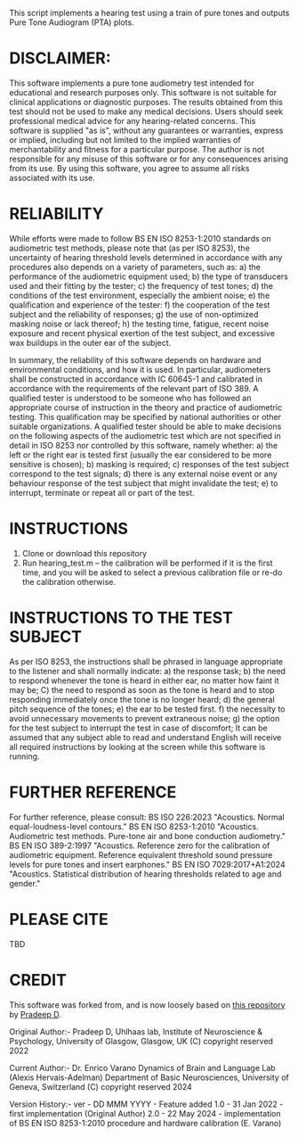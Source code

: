 This script implements a hearing test using a train of pure tones and
outputs Pure Tone Audiogram (PTA) plots.

# DISCLAIMER:
This software implements a pure tone audiometry test intended for
educational and research purposes only. This software is not suitable for
clinical applications or diagnostic purposes. The results obtained from
this test should not be used to make any medical decisions. Users should
seek professional medical advice for any hearing-related concerns.
This software is supplied "as is", without any guarantees or warranties,
express or implied, including but not limited to the implied warranties
of merchantability and fitness for a particular purpose. The author is
not responsible for any misuse of this software or for any consequences
arising from its use. By using this software, you agree to assume all
risks associated with its use.

# RELIABILITY
While efforts were made to follow BS EN ISO 8253-1:2010 standards on
audiometric test methods, please note that (as per ISO 8253), the
uncertainty of hearing threshold levels determined in accordance with any
procedures also depends on a variety of parameters, such as:
a) the performance of the audiometric equipment used;
b) the type of transducers used and their fitting by the tester;
c) the frequency of test tones;
d) the conditions of the test environment, especially the ambient noise;
e) the qualification and experience of the tester:
f) the cooperation of the test subject and the reliability of responses;
g) the use of non-optimized masking noise or lack thereof;
h) the testing time, fatigue, recent noise exposure and recent physical
   exertion of the test subject, and excessive wax buildups in the outer
   ear of the subject.

In summary, the reliability of this software depends on hardware and
environmental conditions, and how it is used. In particular, audiometers
shall be constructed in accordance with IC 60645-1 and calibrated in
accordance with the requirements of the relevant part of ISO 389.
A qualified tester is understood to be someone who has followed an
appropriate course of instruction in the theory and practice of
audiometric testing. This qualification may be specified by national
authorities or other suitable organizations. A qualified tester should be
able to make decisions on the following aspects of the audiometric test
which are not specified in detail in ISO 8253 nor controlled by this
software, namely whether:
a) the left or the right ear is tested first (usually the ear considered
   to be more sensitive is chosen);
b) masking is required;
c) responses of the test subject correspond to the test signals;
d) there is any external noise event or any behaviour response of the
   test subject that might invalidate the test;
e) to interrupt, terminate or repeat all or part of the test.

# INSTRUCTIONS
1) Clone or download this repository
2) Run hearing_test.m – the calibration will be performed if it is the first
   time, and you will be asked to select a previous calibration file or re-do
   the calibration otherwise.

# INSTRUCTIONS TO THE TEST SUBJECT
As per ISO 8253, the instructions shall be phrased in language
appropriate to the listener and shall normally indicate:
a) the response task;
b) the need to respond whenever the tone is heard in either ear, no
   matter how faint it may be;
C) the need to respond as soon as the tone is heard and to stop
   responding immediately once the tone is no longer heard;
d) the general pitch sequence of the tones;
e) the ear to be tested first.
f) the necessity to avoid unnecessary movements to prevent extraneous
   noise;
g) the option for the test subject to interrupt the test in case of
   discomfort;
It can be assumed that any subject able to read and understand English
will receive all required instructions by looking at the screen while
this software is running.

# FURTHER REFERENCE
For further reference, please consult:
BS ISO 226:2023
  "Acoustics. Normal equal-loudness-level contours."
BS EN ISO 8253-1:2010
  "Acoustics. Audiometric test methods. Pure-tone air and bone conduction
  audiometry."
BS EN ISO 389-2:1997
  "Acoustics. Reference zero for the calibration of audiometric
  equipment. Reference equivalent threshold sound pressure levels for
  pure tones and insert earphones."
BS EN ISO 7029:2017+A1:2024
  "Acoustics. Statistical distribution of hearing thresholds related to
  age and gender."
  
# PLEASE CITE
TBD

# CREDIT
This software was forked from, and is now loosely based on [this repository](https://github.com/pd2/PureToneAudiogram)
by [Pradeep D](https://github.com/pd2).

Original Author:- Pradeep D, Uhlhaas lab,
Institute of Neuroscience & Psychology, University of Glasgow, Glasgow, UK
(C) copyright reserved 2022

Current Author:- Dr. Enrico Varano
Dynamics of Brain and Language Lab (Alexis Hervais-Adelman)
Department of Basic Neurosciences, University of Geneva, Switzerland
(C) copyright reserved 2024

Version History:-
 ver - DD MMM YYYY - Feature added
 1.0 - 31 Jan 2022 - first implementation (Original Author)
 2.0 - 22 May 2024 - implementation of BS EN ISO 8253-1:2010 procedure
                     and hardware calibration (E. Varano)